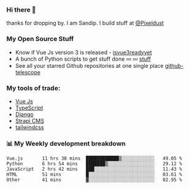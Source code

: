 ### Hi there 👋

thanks for dropping by.
I am Sandip. I build stuff at [@Pixeldust](github.com/pixeldust-in/)

###  **My Open Source Stuff**

 - Know if Vue Js version 3 is released -  [isvue3readyyet](https://github.com/sandiprb/isvue3readyyet)
 - A bunch of Python scripts to get stuff done 💤 💤 [stuff](https://github.com/sandiprb/stuff)
 - See all your starred Github repositories at one single place [github-telescope](https://github.com/sandiprb/github-telescope)



###  **My tools of trade:**
 - [Vue Js](https://github.com/vuejs/vue/)
 - [TypeScript](https://github.com/microsoft/TypeScript)
 - [Django](github.com/django/django)
 - [Strapi CMS](github.com/strapi/strapi)
 - [tailwindcss](https://github.com/tailwindlabs/tailwindcss)


###  📊 **My Weekly development breakdown**
<!--START_SECTION:waka-->
```text
Vue.js       11 hrs 38 mins  ████████████▒░░░░░░░░░░░░   49.05 % 
Python       6 hrs 54 mins   ███████▒░░░░░░░░░░░░░░░░░   29.12 % 
JavaScript   2 hrs 42 mins   ███░░░░░░░░░░░░░░░░░░░░░░   11.43 % 
HTML         51 mins         █░░░░░░░░░░░░░░░░░░░░░░░░   03.61 % 
Other        41 mins         ▓░░░░░░░░░░░░░░░░░░░░░░░░   02.95 % 
```
<!--END_SECTION:waka-->
